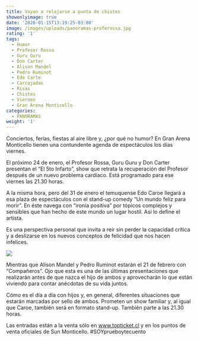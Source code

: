 ```yaml
---
title: Vayan a relajarse a punta de chistes
showonlyimage: true
date: '2020-01-15T13:19:25-03:00'
image: /images/uploads/panoramas-proferossa.jpg
rating: '1'
tags:
  - Humor
  - Profesor Rossa
  - Guru Guru
  - Don Carter
  - Alison Mandel
  - Pedro Ruminot
  - Edo Carte
  - Carcajadas
  - Risas
  - Chistes
  - Viernes
  - Gran Arena Monticello
categories:
  - PANORAMAS
weight: '1'
---
```

Conciertos, ferias, fiestas al aire libre y, ¿por qué no humor? En Gran Arena Monticello tienen una contundente agenda de espectáculos los días viernes.

<!--more-->

El próximo 24 de enero, el Profesor Rossa, Guru Guru y Don Carter presentan el “El 5to Infarto”, show que retrata la recuperación del Profesor después de un nuevo problema cardíaco. Está programado para ese viernes las 21.30 horas.

A la misma hora, pero del 31 de enero el temuquense Edo Caroe llegará a esa plaza de espectáculos con el stand-up comedy “Un mundo feliz para morir”. En éste navega con “ironía positiva” por tópicos complejos y sensibles que han hecho de este mundo un lugar hostil. Así lo define el artista.

Es una perspectiva personal que invita a reír sin perder la capacidad crítica y a deslizarse en los nuevos conceptos de felicidad que nos hacen infelices.

![](/images/uploads/panoramas-ruminot-mandel2.jpg)

Mientras que Alison Mandel y Pedro Ruminot estarán el 21 de febrero con “Compañeros”. Ojo que esta es una de las últimas presentaciones que realizarán antes de que nazca el hijo de ambos y aprovecharán lo que están viviendo para contar anécdotas de su vida juntos. 

Cómo es el día a día con hijos y, en general, diferentes situaciones que estarán marcadas por sello de ambos. Prometen un show familiar y, al igual que Caroe, también será en formato stand-up. También parte a las 21.30 horas.

Las entradas están a la venta sólo en www.topticket.cl y en los puntos de venta oficiales de Sun Monticello. #SOYprueboytecuento

